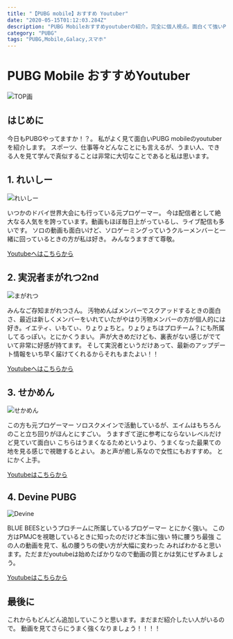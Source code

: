 ```yaml
---
title: "【PUBG mobile】おすすめ Youtuber"
date: "2020-05-15T01:12:03.284Z"
description: "PUBG Mobileおすすめyoutuberの紹介。完全に個人視点。面白くて強いPUBG mobileのyoutuberを紹介します。これをみてさらに強くなろう！！"
category: "PUBG"
tags: "PUBG,Mobile,Galacy,スマホ"
---
```


# PUBG Mobile おすすめYoutuber

![TOP画](https://paper-attachments.dropbox.com/s_8167C6184B12C19709F01F512F7A0C8253173B6B15858BC4AD145F69E572F2F5_1589531479554_Screenshot_20200511-151651_PUBG+MOBILE.png)



## はじめに

今日もPUBGやってますか！？。
私がよく見て面白いPUBG mobileのyoutuberを紹介します。
スポーツ、仕事等々どんなことにも言えるが、うまい人、できる人を見て学んで真似することは非常に大切なことであると私は思います。


## 1. れいしー
![れいしー](https://paper-attachments.dropbox.com/s_8167C6184B12C19709F01F512F7A0C8253173B6B15858BC4AD145F69E572F2F5_1589529958488_image.png)


いつかのドバイ世界大会にも行っている元プロゲーマー。
今は配信者として絶大なる人気をを誇っています。動画もほぼ毎日上がっているし、ライブ配信も多いです。
ソロの動画も面白いけど、ソロゲーミングっていうクルーメンバーと一緒に回っているときの方が私は好き。
みんなうますぎて尊敬。

[Youtubeへはこちらから](https://www.youtube.com/channel/UCrfZDNPdTjff8quLyZOnzxw)


## 2. 実況者まがれつ2nd
![まがれつ](https://paper-attachments.dropbox.com/s_8167C6184B12C19709F01F512F7A0C8253173B6B15858BC4AD145F69E572F2F5_1589530263108_image.png)


みんなご存知まがれつさん。
汚物めんばメンバーでスクアッドするときの面白さ、最近は新しくメンバーをいれていたがやはり汚物メンバーの方が個人的には好き。イエティ、いもてぃ、りょりょちと。りょりょちはプロチーム？にも所属してるっぽい。とにかくうまい。
声が大きめだけども、裏表がない感じがでていて非常に好感が持てます。
そして実況者というだけあって、最新のアップデート情報をいち早く届けてくれるからそれもまたよい！！

[Youtubeへはこちらから](https://www.youtube.com/channel/UC_70NSgbizG_lpRpva2m1qw)

## 3. せかめん
![せかめん](https://paper-attachments.dropbox.com/s_8167C6184B12C19709F01F512F7A0C8253173B6B15858BC4AD145F69E572F2F5_1589530651237_image.png)


この方も元プロゲーマー
ソロスクメインで活動しているが、エイムはもちろんのこと立ち回りがほんとにすごい。
うますぎて逆に参考にならないレベルだけど見ていて面白い
こちらはうまくなるためというより、うまくなった最果ての地を見る感じで視聴するとよい。
あと声が癒し系なので女性にもおすすめ。
とにかく上手。

[Youtubeはこちらから](https://www.youtube.com/channel/UCFdLgAQYkEZjVoMRc9YaXag)


## 4. Devine PUBG
![Devine](https://paper-attachments.dropbox.com/s_8167C6184B12C19709F01F512F7A0C8253173B6B15858BC4AD145F69E572F2F5_1589530823052_image.png)


BLUE BEESというプロチームに所属しているプロゲーマー
とにかく強い。
この方はPMJCを視聴しているときに知ったのだけど本当に強い
特に腰うち最強
この人の動画を見て、私の腰うちの使い方が大幅に変わった
みればわかると思います。ただまだyoutubeは始めたばかりなので動画の質とかは気にせずみましょう。

[Youtubeはこちらから](https://www.youtube.com/channel/UCj0xoslVae2aN0oHY6Ka9Yw)


## 最後に

これからもどんどん追加していこうと思います。まだまだ紹介したい人がいるので。
動画を見てさらにうまく強くなりましょう！！！！


